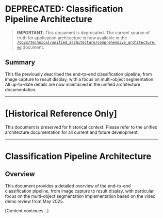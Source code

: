 # DEPRECATED: Classification Pipeline Architecture

> **IMPORTANT**: This document is deprecated. The current source of truth for application architecture is now available in the [`/docs/technical/unified_architecture/comprehensive_architecture.md`](/docs/technical/unified_architecture/comprehensive_architecture.md) document.

## Summary

This file previously described the end-to-end classification pipeline, from image capture to result display, with a focus on multi-object segmentation. All up-to-date details are now maintained in the unified architecture documentation.

---

# [Historical Reference Only]

This document is preserved for historical context. Please refer to the unified architecture documentation for all current and future development.

---

# Classification Pipeline Architecture

## Overview
This document provides a detailed overview of the end-to-end classification pipeline, from image capture to result display, with particular focus on the multi-object segmentation implementation based on the video demo review from May 2025.

[Content continues...]